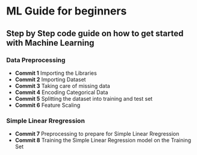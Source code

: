 # ML Guide for beginners

## Step by Step code guide on how to get started with Machine Learning

### Data Preprocessing

- **Commit 1** Importing the Libraries
- **Commit 2** Importing Dataset
- **Commit 3** Taking care of missing data
- **Commit 4** Encoding Categorical Data
- **Commit 5** Splitting the dataset into training and test set
- **Commit 6** Feature Scaling

### Simple Linear Rregression

- **Commit 7** Preprocessing to prepare for Simple Linear Rregression
- **Commit 8** Training the Simple Linear Regression model on the Training Set

